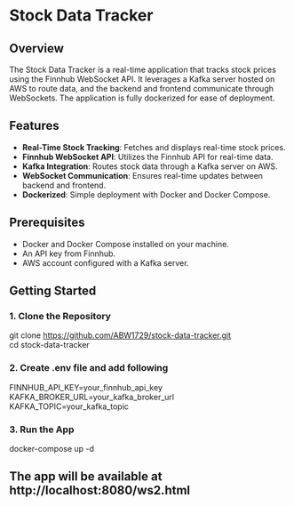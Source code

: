 # Stock Data Tracker

## Overview

The Stock Data Tracker is a real-time application that tracks stock prices using the Finnhub WebSocket API. It leverages a Kafka server hosted on AWS to route data, and the backend and frontend communicate through WebSockets. The application is fully dockerized for ease of deployment.

## Features

- **Real-Time Stock Tracking**: Fetches and displays real-time stock prices.
- **Finnhub WebSocket API**: Utilizes the Finnhub API for real-time data.
- **Kafka Integration**: Routes stock data through a Kafka server on AWS.
- **WebSocket Communication**: Ensures real-time updates between backend and frontend.
- **Dockerized**: Simple deployment with Docker and Docker Compose.

## Prerequisites

- Docker and Docker Compose installed on your machine.
- An API key from Finnhub.
- AWS account configured with a Kafka server.

## Getting Started

### 1. Clone the Repository
git clone https://github.com/ABW1729/stock-data-tracker.git  
 cd stock-data-tracker

### 2. Create .env file and add following
FINNHUB_API_KEY=your_finnhub_api_key  
KAFKA_BROKER_URL=your_kafka_broker_url  
KAFKA_TOPIC=your_kafka_topic

### 3. Run the App
docker-compose up -d

## The app will be available at http://localhost:8080/ws2.html
